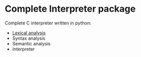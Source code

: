 # Complete Interpreter package

Complete C interpreter written in python:

* [Lexical analysis](interpreter/)
* Syntax analysis
* Semantic analysis
* Interpreter